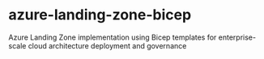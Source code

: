 # azure-landing-zone-bicep
Azure Landing Zone implementation using Bicep templates for enterprise-scale cloud architecture deployment and governance
